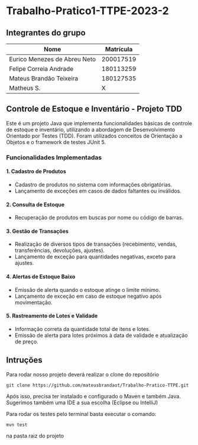 # Trabalho-Pratico1-TTPE-2023-2

## Integrantes do grupo

| Nome | Matrícula |
| -- | -- |
| Eurico Menezes de Abreu Neto | 200017519 |
| Felipe Correia Andrade | 180113259 |
| Mateus Brandão Teixeira | 180127535 |
| Matheus S. | X |

## Controle de Estoque e Inventário - Projeto TDD

Este é um projeto Java que implementa funcionalidades básicas de controle de estoque e inventário, utilizando a abordagem de Desenvolvimento Orientado por Testes (TDD). Foram utilizados conceitos de Orientação a Objetos e o framework de testes JUnit 5.

### Funcionalidades Implementadas

#### 1. Cadastro de Produtos

- Cadastro de produtos no sistema com informações obrigatórias.
- Lançamento de exceções em casos de dados faltantes ou inválidos.

#### 2. Consulta de Estoque

- Recuperação de produtos em buscas por nome ou código de barras.

#### 3. Gestão de Transações

- Realização de diversos tipos de transações (recebimento, vendas, transferências, devoluções, ajustes).
- Lançamento de exceção para quantidades negativas, exceto para ajustes.

#### 4. Alertas de Estoque Baixo

- Emissão de alerta quando o estoque atinge o limite mínimo.
- Lançamento de exceção em caso de estoque negativo após movimentação.

#### 5. Rastreamento de Lotes e Validade

- Informação correta da quantidade total de itens e lotes.
- Emissão de alerta para lotes próximos à data de validade e atualização de preço.

## Intruções

Para rodar nosso projeto deverá realizar o clone do repositório

``
git clone https://github.com/mateusbrandaot/Trabalho-Pratico-TTPE.git
``

Após isso, precisa ter instalado e configurado o Maven e também Java. Sugerimos também uma IDE a sua escolha (Eclipse ou IntelliJ)

Para rodar os testes pelo terminal basta executar o comando: 

``
mvn test
``

na pasta raiz do projeto
